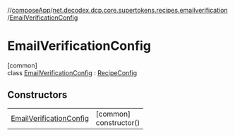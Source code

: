 //[composeApp](../../../index.md)/[net.decodex.dcp.core.supertokens.recipes.emailverification](../index.md)/[EmailVerificationConfig](index.md)

# EmailVerificationConfig

[common]\
class [EmailVerificationConfig](index.md) : [RecipeConfig](../../net.decodex.dcp.core.supertokens.recipes/-recipe-config/index.md)

## Constructors

| | |
|---|---|
| [EmailVerificationConfig](-email-verification-config.md) | [common]<br>constructor() |
